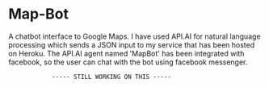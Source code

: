 # Map-Bot
A chatbot interface to Google Maps. I have used API.AI for natural language processing which sends a JSON input to my service that has been hosted on Heroku. The API.AI agent named 'MapBot' has been integrated with facebook, so the user can chat with the bot using facebook messenger.



                ----- STILL WORKING ON THIS -----
